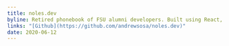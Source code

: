 ```yaml
---
title: noles.dev
byline: Retired phonebook of FSU alumni developers. Built using React, Gatsby, Netlify, AWS, and the serverless framework.
links: "[Github](https://github.com/andrewsosa/noles.dev)"
date: 2020-06-12
---
```

